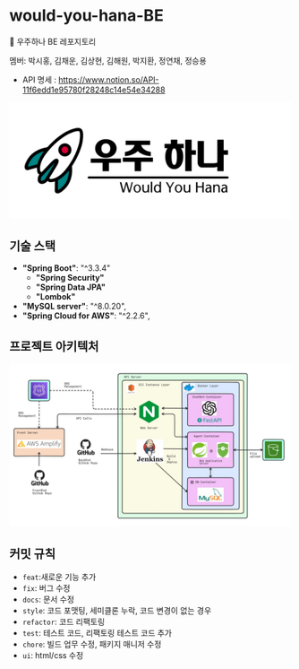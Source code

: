 # would-you-hana-BE
📁 우주하나 BE 레포지토리

멤버: 박시홍, 김채운, 김상현, 김해원, 박지환, 정연채, 정승용
- API 명세 : https://www.notion.so/API-11f6edd1e95780f28248c14e54e34288

![alt text](README_img/logo.png)

## 기술 스택

- **"Spring Boot"**: "^3.3.4"
  - **"Spring Security"**
  - **"Spring Data JPA"**
  - **"Lombok"**
- **"MySQL server"**: "^8.0.20", 
- **"Spring Cloud for AWS"**: "^2.2.6",

## 프로젝트 아키텍처
![alt text](README_img/architecture.jpg)
## 커밋 규칙

- `feat`:새로운 기능 추가
- `fix`: 버그 수정
- `docs`: 문서 수정
- `style`: 코드 포맷팅, 세미클론 누락, 코드 변경이 없는 경우
- `refactor`: 코드 리팩토링
- `test`: 테스트 코드, 리팩토링 테스트 코드 추가
- `chore`: 빌드 업무 수정, 패키지 매니저 수정
- `ui`: html/css 수정
